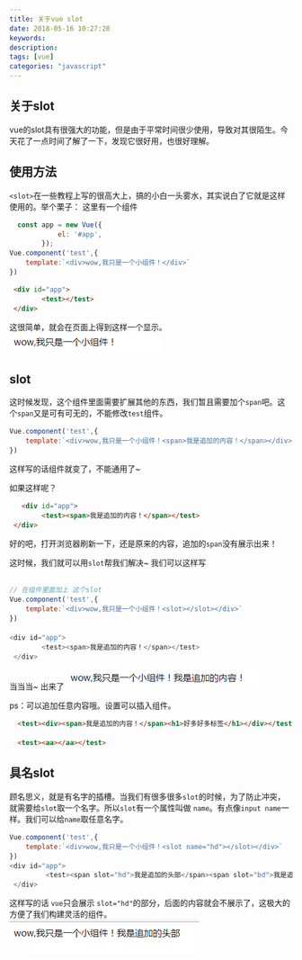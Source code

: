 ```yaml
---
title: 关于vue slot
date: 2018-05-16 10:27:20
keywords:
description:
tags: [vue]
categories: "javascript"
---
```

## 关于slot
vue的slot具有很强大的功能，但是由于平常时间很少使用，导致对其很陌生。今天花了一点时间了解了一下，发现它很好用，也很好理解。


## 使用方法
`<slot>`在一些教程上写的很高大上，搞的小白一头雾水，其实说白了它就是这样使用的。举个栗子：
这里有一个组件

``` javascript
  const app = new Vue({
            el: '#app',
        });
Vue.component('test',{
    template:`<div>wow,我只是一个小组件！</div>`
})
```
``` html
 <div id="app">
        <test></test>
 </div>
```
这很简单，就会在页面上得到这样一个显示。
![1](img/slot1.png)

<!--more-->

## slot

这时候发现，这个组件里面需要扩展其他的东西，我们暂且需要加个`span`吧。这个`span`又是可有可无的，不能修改`test`组件。
``` javascript
Vue.component('test',{
    template:`<div>wow,我只是一个小组件！<span>我是追加的内容！</span></div>`
})
```
这样写的话组件就变了，不能通用了~

如果这样呢？
``` html
   <div id="app">
        <test><span>我是追加的内容！</span></test>
 </div>  
```
好的吧，打开浏览器刷新一下，还是原来的内容，追加的`span`没有展示出来！

这时候，我们就可以用`slot`帮我们解决~
我们可以这样写
``` javascript

// 在组件里面加上 这个slot
Vue.component('test',{
    template:`<div>wow,我只是一个小组件！<slot></slot></div>`
})

<div id="app">
        <test><span>我是追加的内容！</span></test>
 </div>

```
当当当~ 出来了
![2](img/slot2.png)

ps：可以追加任意内容哦。设置可以插入组件。

``` html 
  <test><div><span>我是追加的内容！</span><h1>好多好多标签</h1></div></test>

  <test><aa></aa></test>
```

## 具名slot
顾名思义，就是有名字的插槽。当我们有很多很多`slot`的时候，为了防止冲突，就需要给`slot`取一个名字。所以`slot`有一个属性叫做
`name`。有点像`input name`一样。我们可以给`name`取任意名字。
``` javascript
Vue.component('test',{
    template:`<div>wow,我只是一个小组件！<slot name="hd"></slot></div>`
})
<div id="app">
         <test><span slot="hd">我是追加的头部</span><span slot="bd">我是追加的尾部</span></test>
 </div>
```
这样写的话 `vue`只会展示 `slot="hd"`的部分，后面的内容就会不展示了，这极大的方便了我们构建灵活的组件。
![3](img/slot3.png)



